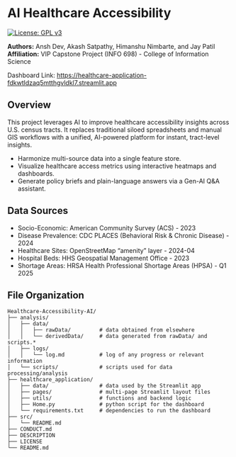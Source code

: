 # AI Healthcare Accessibility

[![License: GPL v3](https://img.shields.io/badge/License-GPLv3-blue.svg)](https://www.gnu.org/licenses/gpl-3.0)

**Authors:** Ansh Dev, Akash Satpathy, Himanshu Nimbarte, and Jay Patil  
**Affiliation:** VIP Capstone Project (INFO 698) - College of Information Science

Dashboard Link: https://healthcare-application-fdkwtldzaq5mtthgvldkl7.streamlit.app

## Overview

This project leverages AI to improve healthcare accessibility insights across U.S. census tracts. It replaces traditional siloed spreadsheets and manual GIS workflows with a unified, AI-powered platform for instant, tract-level insights.

- Harmonize multi-source data into a single feature store.
- Visualize healthcare access metrics using interactive heatmaps and dashboards.
- Generate policy briefs and plain-language answers via a Gen-AI Q&A assistant.

## Data Sources

- Socio-Economic: American Community Survey (ACS) - 2023
- Disease Prevalence: CDC PLACES (Behavioral Risk & Chronic Disease) - 2024
- Healthcare Sites: OpenStreetMap “amenity” layer - 2024-04
- Hospital Beds: HHS Geospatial Management Office - 2023
- Shortage Areas: HRSA Health Professional Shortage Areas (HPSA) - Q1 2025

## File Organization

```
Healthcare-Accessibility-AI/
├── analysis/
│   ├── data/
│   │   ├── rawData/         # data obtained from elsewhere
│   │   └── derivedData/     # data generated from rawData/ and scripts.*
│   ├── logs/
│   │   └── log.md           # log of any progress or relevant information
│   └── scripts/             # scripts used for data processing/analysis
├── healthcare_application/
│   ├── data/                # data used by the Streamlit app
│   ├── pages/               # multi-page Streamlit layout files
│   ├── utils/               # functions and backend logic
│   ├── Home.py              # python script for the dashboard
│   └── requirements.txt     # dependencies to run the dashboard
├── src/
│   └── README.md
├── CONDUCT.md
├── DESCRIPTION
├── LICENSE                
└── README.md              
```

